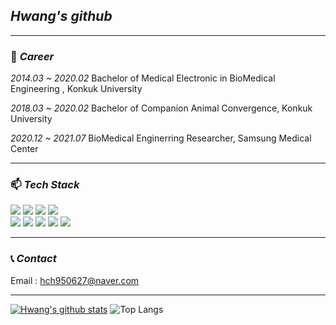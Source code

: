 ## _Hwang's github_

<hr/>

### 💼 _Career_
_2014.03 ~ 2020.02_ Bachelor of Medical Electronic in BioMedical Engineering , Konkuk University

_2018.03 ~ 2020.02_ Bachelor of Companion Animal Convergence, Konkuk University

_2020.12 ~ 2021.07_ BioMedical Enginerring Researcher, Samsung Medical Center
<hr/>

### 📫 _Tech Stack_  

<img src="https://img.shields.io/badge/JavaScript-F7DF1E?style=flat-square&logo=JavaScript&logoColor=black"/></a> <img src="https://img.shields.io/badge/Spring-6DB33F?style=squre&logo=spring&logoColor=white"/></a> <img src="https://img.shields.io/badge/Flask-000000?style=squre&logo=flask&logoColor=white"/></a> <img src="https://img.shields.io/badge/Java-964B00?style=squre&logo=java&logoColor=white"/></a>  
<img src="https://img.shields.io/badge/MongoDB-47A248?style=squre&logo=MongoDB&logoColor=white"/></a> <img src="https://img.shields.io/badge/MariaDB-003545?style=squre&logo=mariaDB&logoColor=white"/></a> <img src="https://img.shields.io/badge/HTML5-E34F26?style=HTML5&logo=spring&logoColor=white"/></a> <img src="https://img.shields.io/badge/CSS3-1572B6?style=squre&logo=CSS3&logoColor=white"/></a>
<img src="https://img.shields.io/badge/C-A8B9CC?style=squre&logo=C&logoColor=white"/></a>
<hr/>

### 📞 _Contact_
Email : hch950627@naver.com
<hr/>

 [![Hwang's github stats](https://github-readme-stats.vercel.app/api?username=changchanghwang)](https://github.com/changchanghwang/github-readme-stats) ![Top Langs](https://github-readme-stats.vercel.app/api/top-langs/?username=changchanghwang)
